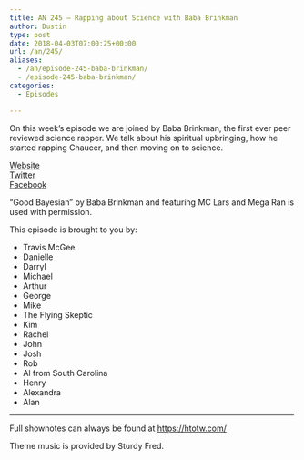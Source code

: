 ```yaml
---
title: AN 245 – Rapping about Science with Baba Brinkman
author: Dustin
type: post
date: 2018-04-03T07:00:25+00:00
url: /an/245/
aliases:
  - /an/episode-245-baba-brinkman/
  - /episode-245-baba-brinkman/
categories:
  - Episodes

---
```

<div id="buzzsprout-player-10552864"></div><script src="https://www.buzzsprout.com/1983601/10552864-episode-245-rapping-about-science-with-baba-brinkman.js?container_id=buzzsprout-player-10552864&player=small" type="text/javascript" charset="utf-8"></script>
  
On this week&#8217;s episode we are joined by Baba Brinkman, the first ever peer reviewed science rapper. We talk about his spiritual upbringing, how he started rapping Chaucer, and then moving on to science.

<!--more-->

<a href="http://www.bababrinkman.com/" target="_blank" rel="noopener">Website</a>  
<a href="https://twitter.com/bababrinkman" target="_blank" rel="noopener">Twitter</a>  
<a href="https://www.facebook.com/bababrinkman/" target="_blank" rel="noopener">Facebook</a>

&#8220;Good Bayesian&#8221; by Baba Brinkman and featuring MC Lars and Mega Ran is used with permission.

This episode is brought to you by:

* Travis McGee  
* Danielle  
* Darryl  
* Michael  
* Arthur  
* George  
* Mike  
* The Flying Skeptic  
* Kim  
* Rachel  
* John  
* Josh  
* Rob  
* Al from South Carolina  
* Henry  
* Alexandra  
* Alan

<hr width="500" />

Full shownotes can always be found at <https://htotw.com/>  

Theme music is provided by Sturdy Fred.